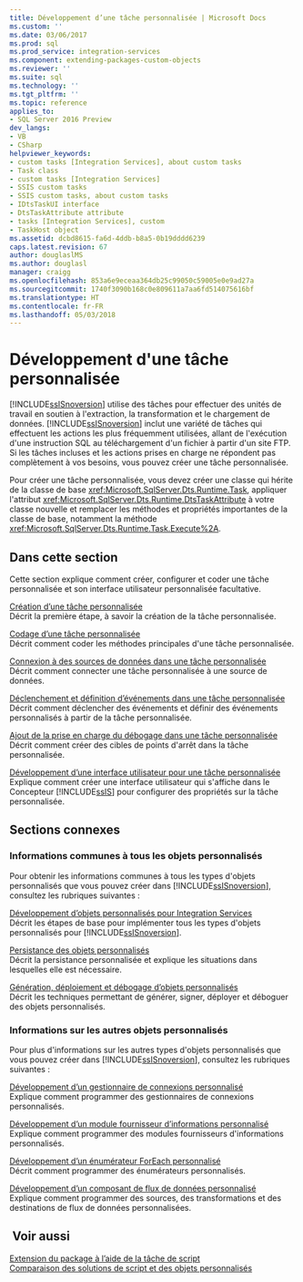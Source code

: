 ```yaml
---
title: Développement d’une tâche personnalisée | Microsoft Docs
ms.custom: ''
ms.date: 03/06/2017
ms.prod: sql
ms.prod_service: integration-services
ms.component: extending-packages-custom-objects
ms.reviewer: ''
ms.suite: sql
ms.technology: ''
ms.tgt_pltfrm: ''
ms.topic: reference
applies_to:
- SQL Server 2016 Preview
dev_langs:
- VB
- CSharp
helpviewer_keywords:
- custom tasks [Integration Services], about custom tasks
- Task class
- custom tasks [Integration Services]
- SSIS custom tasks
- SSIS custom tasks, about custom tasks
- IDtsTaskUI interface
- DtsTaskAttribute attribute
- tasks [Integration Services], custom
- TaskHost object
ms.assetid: dcbd8615-fa6d-4ddb-b8a5-0b19dddd6239
caps.latest.revision: 67
author: douglaslMS
ms.author: douglasl
manager: craigg
ms.openlocfilehash: 853a6e9eceaa364db25c99050c59005e0e9ad27a
ms.sourcegitcommit: 1740f3090b168c0e809611a7aa6fd514075616bf
ms.translationtype: HT
ms.contentlocale: fr-FR
ms.lasthandoff: 05/03/2018
---
```

# <a name="developing-a-custom-task"></a>Développement d'une tâche personnalisée
  [!INCLUDE[ssISnoversion](../../../includes/ssisnoversion-md.md)] utilise des tâches pour effectuer des unités de travail en soutien à l'extraction, la transformation et le chargement de données. [!INCLUDE[ssISnoversion](../../../includes/ssisnoversion-md.md)] inclut une variété de tâches qui effectuent les actions les plus fréquemment utilisées, allant de l'exécution d'une instruction SQL au téléchargement d'un fichier à partir d'un site FTP. Si les tâches incluses et les actions prises en charge ne répondent pas complètement à vos besoins, vous pouvez créer une tâche personnalisée.  
  
 Pour créer une tâche personnalisée, vous devez créer une classe qui hérite de la classe de base <xref:Microsoft.SqlServer.Dts.Runtime.Task>, appliquer l'attribut <xref:Microsoft.SqlServer.Dts.Runtime.DtsTaskAttribute> à votre classe nouvelle et remplacer les méthodes et propriétés importantes de la classe de base, notamment la méthode <xref:Microsoft.SqlServer.Dts.Runtime.Task.Execute%2A>.  
  
## <a name="in-this-section"></a>Dans cette section  
 Cette section explique comment créer, configurer et coder une tâche personnalisée et son interface utilisateur personnalisée facultative.  
  
 [Création d’une tâche personnalisée](../../../integration-services/extending-packages-custom-objects/task/creating-a-custom-task.md)  
 Décrit la première étape, à savoir la création de la tâche personnalisée.  
  
 [Codage d’une tâche personnalisée](../../../integration-services/extending-packages-custom-objects/task/coding-a-custom-task.md)  
 Décrit comment coder les méthodes principales d'une tâche personnalisée.  
  
 [Connexion à des sources de données dans une tâche personnalisée](../../../integration-services/extending-packages-custom-objects/task/connecting-to-data-sources-in-a-custom-task.md)  
 Décrit comment connecter une tâche personnalisée à une source de données.  
  
 [Déclenchement et définition d’événements dans une tâche personnalisée](../../../integration-services/extending-packages-custom-objects/task/raising-and-defining-events-in-a-custom-task.md)  
 Décrit comment déclencher des événements et définir des événements personnalisés à partir de la tâche personnalisée.  
  
 [Ajout de la prise en charge du débogage dans une tâche personnalisée](../../../integration-services/extending-packages-custom-objects/task/adding-support-for-debugging-in-a-custom-task.md)  
 Décrit comment créer des cibles de points d'arrêt dans la tâche personnalisée.  
  
 [Développement d’une interface utilisateur pour une tâche personnalisée](../../../integration-services/extending-packages-custom-objects/task/developing-a-user-interface-for-a-custom-task.md)  
 Explique comment créer une interface utilisateur qui s'affiche dans le Concepteur [!INCLUDE[ssIS](../../../includes/ssis-md.md)] pour configurer des propriétés sur la tâche personnalisée.  
  
## <a name="related-sections"></a>Sections connexes  
  
### <a name="information-common-to-all-custom-objects"></a>Informations communes à tous les objets personnalisés  
 Pour obtenir les informations communes à tous les types d'objets personnalisés que vous pouvez créer dans [!INCLUDE[ssISnoversion](../../../includes/ssisnoversion-md.md)], consultez les rubriques suivantes :  
  
 [Développement d’objets personnalisés pour Integration Services](../../../integration-services/extending-packages-custom-objects/developing-custom-objects-for-integration-services.md)  
 Décrit les étapes de base pour implémenter tous les types d'objets personnalisés pour [!INCLUDE[ssISnoversion](../../../includes/ssisnoversion-md.md)].  
  
 [Persistance des objets personnalisés](../../../integration-services/extending-packages-custom-objects/persisting-custom-objects.md)  
 Décrit la persistance personnalisée et explique les situations dans lesquelles elle est nécessaire.  
  
 [Génération, déploiement et débogage d’objets personnalisés](../../../integration-services/extending-packages-custom-objects/building-deploying-and-debugging-custom-objects.md)  
 Décrit les techniques permettant de générer, signer, déployer et déboguer des objets personnalisés.  
  
### <a name="information-about-other-custom-objects"></a>Informations sur les autres objets personnalisés  
 Pour plus d'informations sur les autres types d'objets personnalisés que vous pouvez créer dans [!INCLUDE[ssISnoversion](../../../includes/ssisnoversion-md.md)], consultez les rubriques suivantes :  
  
 [Développement d’un gestionnaire de connexions personnalisé](../../../integration-services/extending-packages-custom-objects/connection-manager/developing-a-custom-connection-manager.md)  
 Explique comment programmer des gestionnaires de connexions personnalisés.  
  
 [Développement d’un module fournisseur d’informations personnalisé](../../../integration-services/extending-packages-custom-objects/log-provider/developing-a-custom-log-provider.md)  
 Explique comment programmer des modules fournisseurs d'informations personnalisés.  
  
 [Développement d’un énumérateur ForEach personnalisé](../../../integration-services/extending-packages-custom-objects/foreach-enumerator/developing-a-custom-foreach-enumerator.md)  
 Décrit comment programmer des énumérateurs personnalisés.  
  
 [Développement d’un composant de flux de données personnalisé](../../../integration-services/extending-packages-custom-objects/data-flow/developing-a-custom-data-flow-component.md)  
 Explique comment programmer des sources, des transformations et des destinations de flux de données personnalisées.  
  
## <a name="see-also"></a> Voir aussi  
 [Extension du package à l’aide de la tâche de script](../../../integration-services/extending-packages-scripting/task/extending-the-package-with-the-script-task.md)   
 [Comparaison des solutions de script et des objets personnalisés](../../../integration-services/extending-packages-scripting/comparing-scripting-solutions-and-custom-objects.md)  
  
  
